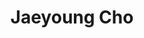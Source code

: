 ---
# Display name
title: Jaeyoung Cho

# Full name (for SEO)
first_name: Jaeyoung
last_name: Cho

weight: 16
# Username (this should match the folder name)
authors:
  - Joey

# Is this the primary user of the site?
superuser: true

# Role/position
role: Website Coordinator/PhD Candidate

# Organizations/Affiliations
organizations:
  - name: University Hospital Bonn
    url: https://www.ukbonn.de/neuroradiologie/

# Short bio (displayed in user profile at end of posts)
bio: born in Korea, raised in several countries, and now live in Germany

interests:
  - Foundation Model
  - Federated Learning
  - Medical Image Computing
  - Suchirrito & Eierbal

education:
  courses:
    - course: MSc in Computer Science
      institution: Technical University Munich (TUM)
      year: 2023
    - course: BSc in Computer Science
      institution: Sungkyunkwan University (SKKU)
      year: 2019

social:
  - icon: envelope
    icon_pack: fas
    link: 'mailto:jaeyoung.cho@ukbonn.de'
  - icon: linkedin
    icon_pack: fab
    link: https://www.linkedin.com/in/cjy12182000/
  - icon: github
    icon_pack: fab
    link: https://github.com/Joeycho
  - icon: stackoverflow
    icon_pack: ai
    link: https://stackoverflow.com/users/8360655/joey-cho
# Link to a PDF of your resume/CV from the About widget.
# To enable, copy your resume/CV to `static/files/cv.pdf` and uncomment the lines below.
# - icon: cv
#   icon_pack: ai
#   link: files/cv.pdf

# Enter email to display Gravatar (if Gravatar enabled in Config)
email: 'jaeyoung.cho@ukbonn.de'

# Organizational groups that you belong to (for People widget)
#   Set this to `[]` or comment out if you are not using People widget.
user_groups: 
  - RISE Current Board
---